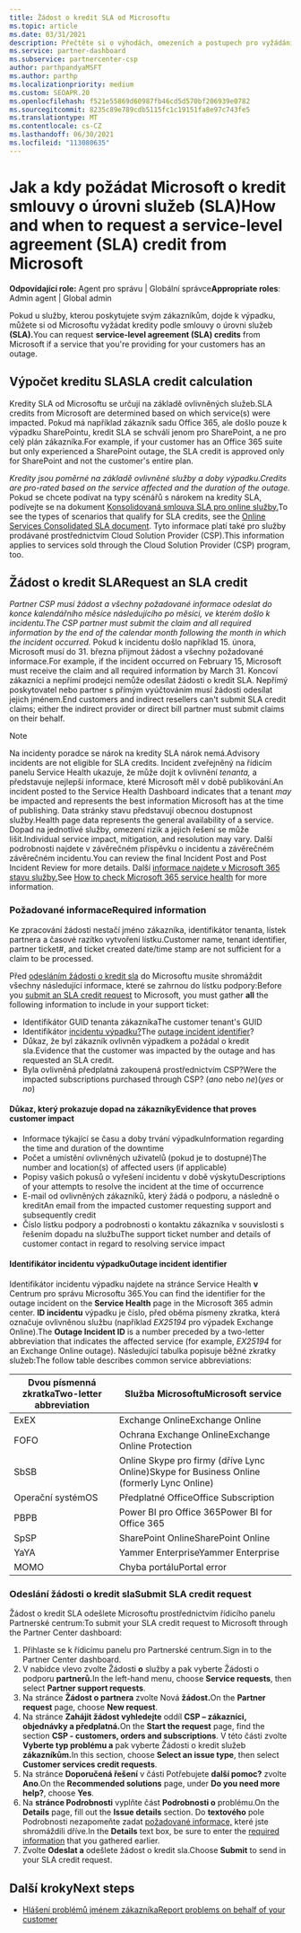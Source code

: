 ```yaml
---
title: Žádost o kredit SLA od Microsoftu
ms.topic: article
ms.date: 03/31/2021
description: Přečtěte si o výhodách, omezeních a postupech pro vyžádání kreditu smlouvy o úrovni služeb (SLA) od Microsoftu, pokud u vašich zákazníků dojde k výpadku služby.
ms.service: partner-dashboard
ms.subservice: partnercenter-csp
author: parthpandyaMSFT
ms.author: parthp
ms.localizationpriority: medium
ms.custom: SEOAPR.20
ms.openlocfilehash: f521e55869d60987fb46cd5d570bf206939e0782
ms.sourcegitcommit: 8235c89e789cdb5115fc1c19151fa8e97c743fe5
ms.translationtype: MT
ms.contentlocale: cs-CZ
ms.lasthandoff: 06/30/2021
ms.locfileid: "113080635"
---
```

# <a name="how-and-when-to-request-a-service-level-agreement-sla-credit-from-microsoft"></a><span data-ttu-id="4819e-103">Jak a kdy požádat Microsoft o kredit smlouvy o úrovni služeb (SLA)</span><span class="sxs-lookup"><span data-stu-id="4819e-103">How and when to request a service-level agreement (SLA) credit from Microsoft</span></span>

<span data-ttu-id="4819e-104">**Odpovídající role:** Agent pro správu | Globální správce</span><span class="sxs-lookup"><span data-stu-id="4819e-104">**Appropriate roles**: Admin agent | Global admin</span></span>

<span data-ttu-id="4819e-105">Pokud u služby, kterou poskytujete svým zákazníkům, dojde k výpadku, můžete si od Microsoftu vyžádat kredity podle smlouvy o úrovni služeb **(SLA).**</span><span class="sxs-lookup"><span data-stu-id="4819e-105">You can request **service-level agreement (SLA) credits** from Microsoft if a service that you're providing for your customers has an outage.</span></span>

## <a name="sla-credit-calculation"></a><span data-ttu-id="4819e-106">Výpočet kreditu SLA</span><span class="sxs-lookup"><span data-stu-id="4819e-106">SLA credit calculation</span></span>

<span data-ttu-id="4819e-107">Kredity SLA od Microsoftu se určují na základě ovlivněných služeb.</span><span class="sxs-lookup"><span data-stu-id="4819e-107">SLA credits from Microsoft are determined based on which service(s) were impacted.</span></span> <span data-ttu-id="4819e-108">Pokud má například zákazník sadu Office 365, ale došlo pouze k výpadku SharePointu, kredit SLA se schválí jenom pro SharePoint, a ne pro celý plán zákazníka.</span><span class="sxs-lookup"><span data-stu-id="4819e-108">For example, if your customer has an Office 365 suite but only experienced a SharePoint outage, the SLA credit is approved only for SharePoint and not the customer's entire plan.</span></span>

<span data-ttu-id="4819e-109">*Kredity jsou poměrné na základě ovlivněné služby a doby výpadku.*</span><span class="sxs-lookup"><span data-stu-id="4819e-109">*Credits are pro-rated based on the service affected and the duration of the outage.*</span></span> <span data-ttu-id="4819e-110">Pokud se chcete podívat na typy scénářů s nárokem na kredity SLA, podívejte se na dokument [Konsolidovaná smlouva SLA pro online služby.](http://www.microsoftvolumelicensing.com/DocumentSearch.aspx?Mode=3&DocumentTypeId=37)</span><span class="sxs-lookup"><span data-stu-id="4819e-110">To see the types of scenarios that qualify for SLA credits, see the [Online Services Consolidated SLA document](http://www.microsoftvolumelicensing.com/DocumentSearch.aspx?Mode=3&DocumentTypeId=37).</span></span> <span data-ttu-id="4819e-111">Tyto informace platí také pro služby prodávané prostřednictvím Cloud Solution Provider (CSP).</span><span class="sxs-lookup"><span data-stu-id="4819e-111">This information applies to services sold through the Cloud Solution Provider (CSP) program, too.</span></span>


## <a name="request-an-sla-credit"></a><span data-ttu-id="4819e-112">Žádost o kredit SLA</span><span class="sxs-lookup"><span data-stu-id="4819e-112">Request an SLA credit</span></span>

<span data-ttu-id="4819e-113">*Partner CSP musí žádost a všechny požadované informace odeslat do konce kalendářního měsíce následujícího po měsíci, ve kterém došlo k incidentu.*</span><span class="sxs-lookup"><span data-stu-id="4819e-113">*The CSP partner must submit the claim and all required information by the end of the calendar month following the month in which the incident occurred.*</span></span> <span data-ttu-id="4819e-114">Pokud k incidentu došlo například 15. února, Microsoft musí do 31. března přijmout žádost a všechny požadované informace.</span><span class="sxs-lookup"><span data-stu-id="4819e-114">For example, if the incident occurred on February 15, Microsoft must receive the claim and all required information by March 31.</span></span> <span data-ttu-id="4819e-115">Koncoví zákazníci a nepřímí prodejci nemůže odesílat žádosti o kredit SLA. Nepřímý poskytovatel nebo partner s přímým vyúčtováním musí žádosti odesílat jejich jménem.</span><span class="sxs-lookup"><span data-stu-id="4819e-115">End customers and indirect resellers can't submit SLA credit claims; either the indirect provider or direct bill partner must submit claims on their behalf.</span></span>

> [!NOTE]
> <span data-ttu-id="4819e-116">Na incidenty poradce se nárok na kredity SLA nárok nemá.</span><span class="sxs-lookup"><span data-stu-id="4819e-116">Advisory incidents are not eligible for SLA credits.</span></span> <span data-ttu-id="4819e-117">Incident zveřejněný na řídicím panelu Service Health ukazuje, že může dojít k ovlivnění *tenanta,* a představuje nejlepší informace, které Microsoft měl v době publikování.</span><span class="sxs-lookup"><span data-stu-id="4819e-117">An incident posted to the Service Health Dashboard indicates that a tenant *may* be impacted and represents the best information Microsoft has at the time of publishing.</span></span> <span data-ttu-id="4819e-118">Data stránky stavu představují obecnou dostupnost služby.</span><span class="sxs-lookup"><span data-stu-id="4819e-118">Health page data represents the general availability of a service.</span></span> <span data-ttu-id="4819e-119">Dopad na jednotlivé služby, omezení rizik a jejich řešení se může lišit.</span><span class="sxs-lookup"><span data-stu-id="4819e-119">Individual service impact, mitigation, and resolution may vary.</span></span> <span data-ttu-id="4819e-120">Další podrobnosti najdete v závěrečném příspěvku o incidentu a závěrečném závěrečném incidentu.</span><span class="sxs-lookup"><span data-stu-id="4819e-120">You can review the final Incident Post and Post Incident Review for more details.</span></span> <span data-ttu-id="4819e-121">Další [informace najdete v Microsoft 365 stavu služby.](/microsoft-365/enterprise/view-service-health#incidents-and-advisories)</span><span class="sxs-lookup"><span data-stu-id="4819e-121">See [How to check Microsoft 365 service health](/microsoft-365/enterprise/view-service-health#incidents-and-advisories) for more information.</span></span>

### <a name="required-information"></a><span data-ttu-id="4819e-122">Požadované informace</span><span class="sxs-lookup"><span data-stu-id="4819e-122">Required information</span></span>

<span data-ttu-id="4819e-123">Ke zpracování žádosti nestačí jméno zákazníka, identifikátor tenanta, lístek partnera a časové razítko vytvoření lístku.</span><span class="sxs-lookup"><span data-stu-id="4819e-123">Customer name, tenant identifier, partner ticket#, and ticket created date/time stamp are not sufficient for a claim to be processed.</span></span>

<span data-ttu-id="4819e-124">Před [odesláním žádosti o kredit sla](#submit-sla-credit-request)  do Microsoftu musíte shromáždit všechny následující informace, které se zahrnou do lístku podpory:</span><span class="sxs-lookup"><span data-stu-id="4819e-124">Before you [submit an SLA credit request](#submit-sla-credit-request) to Microsoft, you must gather **all** the following information to include in your support ticket:</span></span>

- <span data-ttu-id="4819e-125">Identifikátor GUID tenanta zákazníka</span><span class="sxs-lookup"><span data-stu-id="4819e-125">The customer tenant's GUID</span></span>
- <span data-ttu-id="4819e-126">Identifikátor [incidentu výpadku?](#outage-incident-identifier)</span><span class="sxs-lookup"><span data-stu-id="4819e-126">The [outage incident identifier](#outage-incident-identifier)?</span></span>
- <span data-ttu-id="4819e-127">Důkaz, že byl zákazník ovlivněn výpadkem a požádal o kredit sla.</span><span class="sxs-lookup"><span data-stu-id="4819e-127">Evidence that the customer was impacted by the outage and has requested an SLA credit.</span></span>
- <span data-ttu-id="4819e-128">Byla ovlivněná předplatná zakoupená prostřednictvím CSP?</span><span class="sxs-lookup"><span data-stu-id="4819e-128">Were the impacted subscriptions purchased through CSP?</span></span> <span data-ttu-id="4819e-129">(*ano* nebo *ne*)</span><span class="sxs-lookup"><span data-stu-id="4819e-129">(*yes* or *no*)</span></span>

#### <a name="evidence-that-proves-customer-impact"></a><span data-ttu-id="4819e-130">Důkaz, který prokazuje dopad na zákazníky</span><span class="sxs-lookup"><span data-stu-id="4819e-130">Evidence that proves customer impact</span></span>

- <span data-ttu-id="4819e-131">Informace týkající se času a doby trvání výpadku</span><span class="sxs-lookup"><span data-stu-id="4819e-131">Information regarding the time and duration of the downtime</span></span>
- <span data-ttu-id="4819e-132">Počet a umístění ovlivněných uživatelů (pokud je to dostupné)</span><span class="sxs-lookup"><span data-stu-id="4819e-132">The number and location(s) of affected users (if applicable)</span></span>
- <span data-ttu-id="4819e-133">Popisy vašich pokusů o vyřešení incidentu v době výskytu</span><span class="sxs-lookup"><span data-stu-id="4819e-133">Descriptions of your attempts to resolve the incident at the time of occurrence</span></span>
- <span data-ttu-id="4819e-134">E-mail od ovlivněných zákazníků, který žádá o podporu, a následně o kredit</span><span class="sxs-lookup"><span data-stu-id="4819e-134">An email from the impacted customer requesting support and subsequently credit</span></span>
- <span data-ttu-id="4819e-135">Číslo lístku podpory a podrobnosti o kontaktu zákazníka v souvislosti s řešením dopadu na službu</span><span class="sxs-lookup"><span data-stu-id="4819e-135">The support ticket number and details of customer contact in regard to resolving service impact</span></span>


#### <a name="outage-incident-identifier"></a><span data-ttu-id="4819e-136">Identifikátor incidentu výpadku</span><span class="sxs-lookup"><span data-stu-id="4819e-136">Outage incident identifier</span></span>

<span data-ttu-id="4819e-137">Identifikátor incidentu výpadku najdete na stránce Service Health **v** Centrum pro správu Microsoftu 365.</span><span class="sxs-lookup"><span data-stu-id="4819e-137">You can find the identifier for the outage incident on the **Service Health** page in the Microsoft 365 admin center.</span></span> <span data-ttu-id="4819e-138">**ID incidentu** výpadku je číslo, před oběma písmeny zkratka, která označuje ovlivněnou službu (například *EX25194* pro výpadek Exchange Online).</span><span class="sxs-lookup"><span data-stu-id="4819e-138">The **Outage Incident ID** is a number preceded by a two-letter abbreviation that indicates the affected service (for example, *EX25194* for an Exchange Online outage).</span></span> <span data-ttu-id="4819e-139">Následující tabulka popisuje běžné zkratky služeb:</span><span class="sxs-lookup"><span data-stu-id="4819e-139">The follow table describes common service abbreviations:</span></span>

| <span data-ttu-id="4819e-140">Dvou písmenná zkratka</span><span class="sxs-lookup"><span data-stu-id="4819e-140">Two-letter abbreviation</span></span> | <span data-ttu-id="4819e-141">Služba Microsoftu</span><span class="sxs-lookup"><span data-stu-id="4819e-141">Microsoft service</span></span> |
| ----------------------- | ----------------- |
| <span data-ttu-id="4819e-142">Ex</span><span class="sxs-lookup"><span data-stu-id="4819e-142">EX</span></span> | <span data-ttu-id="4819e-143">Exchange Online</span><span class="sxs-lookup"><span data-stu-id="4819e-143">Exchange Online</span></span> |
| <span data-ttu-id="4819e-144">FO</span><span class="sxs-lookup"><span data-stu-id="4819e-144">FO</span></span> | <span data-ttu-id="4819e-145">Ochrana Exchange Online</span><span class="sxs-lookup"><span data-stu-id="4819e-145">Exchange Online Protection</span></span> |
| <span data-ttu-id="4819e-146">Sb</span><span class="sxs-lookup"><span data-stu-id="4819e-146">SB</span></span> | <span data-ttu-id="4819e-147">Online Skype pro firmy (dříve Lync Online)</span><span class="sxs-lookup"><span data-stu-id="4819e-147">Skype for Business Online (formerly Lync Online)</span></span> |
| <span data-ttu-id="4819e-148">Operační systém</span><span class="sxs-lookup"><span data-stu-id="4819e-148">OS</span></span> | <span data-ttu-id="4819e-149">Předplatné Office</span><span class="sxs-lookup"><span data-stu-id="4819e-149">Office Subscription</span></span> |
| <span data-ttu-id="4819e-150">PB</span><span class="sxs-lookup"><span data-stu-id="4819e-150">PB</span></span> | <span data-ttu-id="4819e-151">Power BI pro Office 365</span><span class="sxs-lookup"><span data-stu-id="4819e-151">Power BI for Office 365</span></span> |
| <span data-ttu-id="4819e-152">Sp</span><span class="sxs-lookup"><span data-stu-id="4819e-152">SP</span></span> | <span data-ttu-id="4819e-153">SharePoint Online</span><span class="sxs-lookup"><span data-stu-id="4819e-153">SharePoint Online</span></span> |
| <span data-ttu-id="4819e-154">Ya</span><span class="sxs-lookup"><span data-stu-id="4819e-154">YA</span></span> | <span data-ttu-id="4819e-155">Yammer Enterprise</span><span class="sxs-lookup"><span data-stu-id="4819e-155">Yammer Enterprise</span></span> |
| <span data-ttu-id="4819e-156">MO</span><span class="sxs-lookup"><span data-stu-id="4819e-156">MO</span></span> | <span data-ttu-id="4819e-157">Chyba portálu</span><span class="sxs-lookup"><span data-stu-id="4819e-157">Portal error</span></span> |

### <a name="submit-sla-credit-request"></a><span data-ttu-id="4819e-158">Odeslání žádosti o kredit sla</span><span class="sxs-lookup"><span data-stu-id="4819e-158">Submit SLA credit request</span></span>

<span data-ttu-id="4819e-159">Žádost o kredit SLA odešlete Microsoftu prostřednictvím řídicího panelu Partnerské centrum:</span><span class="sxs-lookup"><span data-stu-id="4819e-159">To submit your SLA credit request to Microsoft through the Partner Center dashboard:</span></span>

1. <span data-ttu-id="4819e-160">Přihlaste se k řídicímu panelu pro Partnerské centrum.</span><span class="sxs-lookup"><span data-stu-id="4819e-160">Sign in to the Partner Center dashboard.</span></span>
2. <span data-ttu-id="4819e-161">V nabídce vlevo zvolte Žádosti **o** služby a pak vyberte Žádosti o podporu **partnerů.**</span><span class="sxs-lookup"><span data-stu-id="4819e-161">In the left-hand menu, choose **Service requests**, then select **Partner support requests**.</span></span>
3. <span data-ttu-id="4819e-162">Na stránce **Žádost o partnera** zvolte Nová **žádost.**</span><span class="sxs-lookup"><span data-stu-id="4819e-162">On the **Partner request** page, choose **New request**.</span></span>
4. <span data-ttu-id="4819e-163">Na stránce **Zahájit žádost vyhledejte** oddíl **CSP – zákazníci, objednávky a předplatná.**</span><span class="sxs-lookup"><span data-stu-id="4819e-163">On the **Start the request** page, find the section **CSP - customers, orders and subscriptions**.</span></span> <span data-ttu-id="4819e-164">V této části zvolte **Vyberte typ problému a** pak vyberte Žádosti o kredit služeb **zákazníkům.**</span><span class="sxs-lookup"><span data-stu-id="4819e-164">In this section, choose **Select an issue type**, then select **Customer services credit requests**.</span></span>
5. <span data-ttu-id="4819e-165">Na stránce **Doporučená řešení** v části Potřebujete **další pomoc?** zvolte **Ano**.</span><span class="sxs-lookup"><span data-stu-id="4819e-165">On the **Recommended solutions** page, under **Do you need more help?**, choose **Yes**.</span></span>
6. <span data-ttu-id="4819e-166">Na **stránce Podrobnosti** vyplňte část **Podrobnosti o** problému.</span><span class="sxs-lookup"><span data-stu-id="4819e-166">On the **Details** page, fill out the **Issue details** section.</span></span> <span data-ttu-id="4819e-167">Do **textového** pole Podrobnosti nezapomeňte zadat [požadované informace,](#required-information) které jste shromáždili dříve.</span><span class="sxs-lookup"><span data-stu-id="4819e-167">In the **Details** text box, be sure to enter the [required information](#required-information) that you gathered earlier.</span></span>
7. <span data-ttu-id="4819e-168">Zvolte **Odeslat a** odešlete žádost o kredit sla.</span><span class="sxs-lookup"><span data-stu-id="4819e-168">Choose **Submit** to send in your SLA credit request.</span></span>

## <a name="next-steps"></a><span data-ttu-id="4819e-169">Další kroky</span><span class="sxs-lookup"><span data-stu-id="4819e-169">Next steps</span></span>

- [<span data-ttu-id="4819e-170">Hlášení problémů jménem zákazníka</span><span class="sxs-lookup"><span data-stu-id="4819e-170">Report problems on behalf of your customer</span></span>](report-problems-on-behalf-of-a-customer.md)
